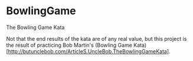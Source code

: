 BowlingGame
===========

The Bowling Game Kata

Not that the end results of the kata are of any real value, but this project is the result of practicing Bob Martin's (Bowling Game Kata)[http://butunclebob.com/ArticleS.UncleBob.TheBowlingGameKata].
